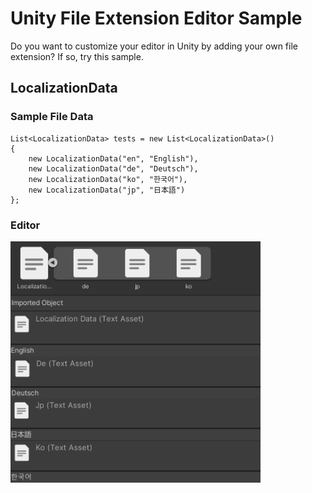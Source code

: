 # Unity File Extension Editor Sample
Do you want to customize your editor in Unity by adding your own file extension? If so, try this sample.

## LocalizationData
### Sample File Data
```
List<LocalizationData> tests = new List<LocalizationData>()
{
    new LocalizationData("en", "English"),
    new LocalizationData("de", "Deutsch"),
    new LocalizationData("ko", "한국어"),
    new LocalizationData("jp", "日本語")
};
```
### Editor
<img src="localization.png" width=400/>
